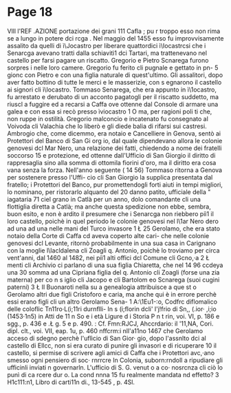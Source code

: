 # Page 18

Vlll l'REF .AZIONE portazione dei grani 111 Cafla ; pu r troppo esso non rima se a lungo in potere dci rcga . Nel maggio del 1455 esso fu improvvisamente assalito da quelli di ì\Jocastro per liberare quattordici ì\Iocastrcsi che i Senarcga avevano tratti dalla schiavitì1 dci Tartari, ma trattenevano nel castello per farsi pagare un riscatto. Gregorio e Pietro Scnarega furono sorpres i nelle loro camere. Gregorio fu ferito cli pugnale e gettato in pn- 5 gionc con Pietro e con una figlia naturale di quest'ultimo. Gli assalitori, dopo aver fatto bottino di tutte le merci e le masserizie, con s egnarono il castello ai signori cli ì\Iocastro. Tommaso Senarega, che era appunto in ì\1ocastro, fu arrestato e derubato di un acconto pagatogli per il riscatto suddetto, ma riuscl a fuggire ed a recarsi a Caffa ove ottenne dal Console di armare una galea e con essa si recò presso ìviocastro 1 O ma, per ragioni poli ti che, non ruppe in ostilità. Gregorio malconcio e incatenato fu consegnato al Voivoda cli Valachia che lo liberò e gli diede balia di rifarsi sui castresi. Ambrogio che, come dicemmo, era notaio e Cancelliere in Genova, sentò ai Protettori del Banco di San Gi org io, dal quale dipendevano allora le colonie genovesi dcl Mar Nero, una relazione dei fatti, chiedendo a nome dei fratelli soccorso 15 e protezione, ed ottenne dall'Ufficio di San Giorgio il diritto di rappresaglia sino alla somma di ottomila fiorini d'oro, ma il diritto era cosa vana senza la forza. Nell'anno seguente ( 14 56) Tommaso ritorna a Genova per sostenere presso l'Uffi- cio cli San Giorgio la supplica presentata dal fratello; i Protettori del Banco, pur promettendogli forti aiuti in tempi migliori, lo nominano, per ristorarlo alquanto del 20 danno patito, ufficiale della " iagataria 71 ciel grano in Catlà per un anno, dolo comandante cli una flottiglia diretta a Catlà; ma anche questa spedizione non ebbe, sembra, buon esito, e non è ardito il presumere che i Senarcga non riebbero piì1 il loro castello, poichè in quel periodo le colonie genovesi nel l\1ar Nero dero ad una ad una nelle mani del Turco invasore 1 Ł 25 Gerolamo, che era stato notaio della Corte di Caffa cd aveva coperto alte cari- che nelle colonie genovesi dcl Levante, ritornò probabilmente in una sua casa in Carignano con la moglie l\Iacldalena cli Zoagli q. Antonio, poichè lo troviamo per circa vent'anni, dal 1460 al 1482, nei piì1 alti offici dcl Comune cli Gcno,·a 2 Ł menti cli Archivio ci parlano di una sua figlia Chiaretta, che nel 14 96 ccdeya una 30 somma ad una Cipriana figlia del q. Antonio cli Zoagli (forse una zia materna) per co n s iglio cli Jacopo e cli Bartolom eo Scnarega (suoi cugini paterni) 3 Ł Il Buonaroti nella su a genealogia attribuisce a que st o Gerolamo altri due figli Cristoforo e caria, ma anche qui è in errore perchè essi erano figli cli un altro Gerolamo Sena- 1 A:\1Eu1-:o, Codfrc diflomalico delle coloflic Tn11ro·L(i;11ri durnflli- In s (i;florin dcli' l'j!frio di Sn,, (.ior· ,i;io (1453·1n5) in Atti de 11 n So e i età Ligure d i Storia P n t rin, voi. VI, p. 186 e sgg., p. 436 e .Ł g. 5 e p. 490. : Cf. Fmn:RJCJ, Ahccrdario: il \'11,NA, Cori. dipl. clt., voi. VII, eap. 1u, p. 460 nffcrm:i nll'a11no 1467 che Gerolamo acceso di sdegno perchè l'uflìcio di San Gior· gio, dopo l'assnlto dci al castello di Ellcc, non si era curato di punire gli invasori e di ricuperare 10 il castello, si permise di scrivere agli amici di Caffa che i Protettori avc,·ano smesso ogni pensiero di soc· rnrrcre In Colonia, suborn:rndoll a ripudiare gli ufficinli inviati n governarln. L'ufficio di S. G. venut o a co· nosrcnza cli ciò lo punì di ca rcere dur o. La cond nnna 15 fu realmente mandata nd effetto? 3 H1c111:n1, Libro di carti11n di., 13-545 , p. 4Sl.